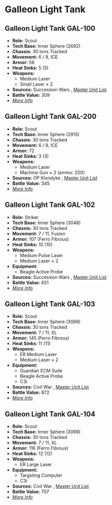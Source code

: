 # Galleon Light Tank 

## Galleon Light Tank GAL-100 

- **Role:** Scout 
- **Tech Base:** Inner Sphere (2692) 
- **Chassis:** 30 tons Tracked 
- **Movement:** 6 / 9, ICE 
- **Armor:** 56 
- **Heat Sinks:** 5 (5) 
- **Weapons:** 
  - Medium Laser 
  - Small Laser × 2 
- **Sources:** Succession Wars , [Master Unit List](http://masterunitlist.info/Unit/Details/1175/galleon-light-tank-gal-100) 
- **Battle Value:** 309 
- [*More Info*](galleon_light_tank/galleon_light_tank_gal-100.md) 

## Galleon Light Tank GAL-200 

- **Role:** Scout 
- **Tech Base:** Inner Sphere (2915) 
- **Chassis:** 30 tons Tracked 
- **Movement:** 6 / 9, ICE 
- **Armor:** 72 
- **Heat Sinks:** 3 (3) 
- **Weapons:** 
  - Medium Laser 
  - Machine Gun × 2 (ammo: 200) 
- **Sources:** OP Klondyke , [Master Unit List](http://masterunitlist.info/Unit/Details/1179/galleon-light-tank-gal-200) 
- **Battle Value:** 345 
- [*More Info*](galleon_light_tank/galleon_light_tank_gal-200.md) 

## Galleon Light Tank GAL-102 

- **Role:** Striker 
- **Tech Base:** Inner Sphere (3048) 
- **Chassis:** 30 tons Tracked 
- **Movement:** 7 / 11, Fusion 
- **Armor:** 107 (Ferro Fibrous) 
- **Heat Sinks:** 10 (10) 
- **Weapons:** 
  - Medium Pulse Laser 
  - Medium Laser × 2 
- **Equipment:** 
  - Beagle Active Probe 
- **Sources:** Succession Wars , [Master Unit List](http://masterunitlist.info/Unit/Details/1176/galleon-light-tank-gal-102) 
- **Battle Value:** 651 
- [*More Info*](galleon_light_tank/galleon_light_tank_gal-102.md) 

## Galleon Light Tank GAL-103 

- **Role:** Scout 
- **Tech Base:** Inner Sphere (3066) 
- **Chassis:** 30 tons Tracked 
- **Movement:** 7 / 11, XL 
- **Armor:** 145 (Ferro Fibrous) 
- **Heat Sinks:** 11 (11) 
- **Weapons:** 
  - ER Medium Laser 
  - Medium Laser × 2 
- **Equipment:** 
  - Guardian ECM Suite 
  - Beagle Active Probe 
  - C3i 
- **Sources:** Civil War , [Master Unit List](http://masterunitlist.info/Unit/Details/1177/galleon-light-tank-gal-103) 
- **Battle Value:** 872 
- [*More Info*](galleon_light_tank/galleon_light_tank_gal-103.md) 

## Galleon Light Tank GAL-104 

- **Role:** Scout 
- **Tech Base:** Inner Sphere (3066) 
- **Chassis:** 30 tons Tracked 
- **Movement:** 7 / 11, XL 
- **Armor:** 116 (Ferro Fibrous) 
- **Heat Sinks:** 12 (12) 
- **Weapons:** 
  - ER Large Laser 
- **Equipment:** 
  - Targeting Computer 
  - C3i 
- **Sources:** Civil War , [Master Unit List](http://masterunitlist.info/Unit/Details/1178/galleon-light-tank-gal-104) 
- **Battle Value:** 707 
- [*More Info*](galleon_light_tank/galleon_light_tank_gal-104.md) 

